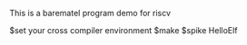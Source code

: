 This is a barematel program demo for riscv

$set your cross compiler environment
$make
$spike HelloElf
